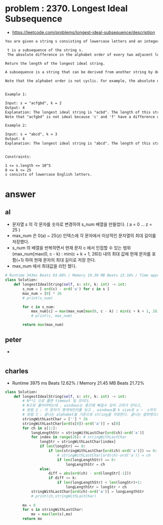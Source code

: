 # problem : 2370. Longest Ideal Subsequence
- https://leetcode.com/problems/longest-ideal-subsequence/description

```txt
You are given a string s consisting of lowercase letters and an integer k. We call a string t ideal if the following conditions are satisfied:

 t is a subsequence of the string s.
 The absolute difference in the alphabet order of every two adjacent letters in t is less than or equal to k.

Return the length of the longest ideal string.

A subsequence is a string that can be derived from another string by deleting some or no characters without changing the order of the remaining characters.

Note that the alphabet order is not cyclic. For example, the absolute difference in the alphabet order of 'a' and 'z' is 25, not 1.
 

Example 1:

Input: s = "acfgbd", k = 2
Output: 4
Explanation: The longest ideal string is "acbd". The length of this string is 4, so 4 is returned.
Note that "acfgbd" is not ideal because 'c' and 'f' have a difference of 3 in alphabet order.

Example 2:

Input: s = "abcd", k = 3
Output: 4
Explanation: The longest ideal string is "abcd". The length of this string is 4, so 4 is returned.
 

Constraints:

1 <= s.length <= 10^5
0 <= k <= 25
s consists of lowercase English letters.
```

# answer

## al
- 문자열 s 의 각 문자를 숫자로 변경하여 s_num 배열을 만들었다. ( a = 0 ... z = 25 )
- max_num 은 0(a) ~ 25(z) 인덱스에 각 문자에서 이상적인 문자열의 최대 길이를 저장했다.
- s_num 의 배열을 반복하면서 현재 문자 c 에서 인접할 수 있는 범위(max_num[max(0, c - k) : min(c + k + 1, 26)]) 내의 최대 값에 현재 문자를 포함(+1) 하여 현재 문자의 최대 길이로 저장 한다.
- max_num 에서 최대값을 리턴 했다.

```python
# Runtime 343ms Beats 93.68% / Memory 19.38 MB Beats 23.16% / Time approximately 2h
class Solution:
    def longestIdealString(self, s: str, k: int) -> int:
        s_num = [ ord(c) - ord('a') for c in s ]
        max_num = [0] * 26
        # print(s_num)

        for c in s_num:
            max_num[c] = max(max_num[max(0, c - k) : min(c + k + 1, 26)]) + 1
            # print(c, max_num)

        return max(max_num)
```


## peter
- 
```python
```


## charles
- Runtime 3975 ms Beats 12.62% / Memory 21.45 MB Beats 21.72%
```python
class Solution:
    def longestIdealString(self, s: str, k: int) -> int:
        # N**2 으로 풀면 timeout 일 것이다.
        # N으로 풀어야하는데 , windows는 중간에 빠질수 있어 고려가 안되고,
        # 방법 2 : 각 문자가 몇개씩인지를 보고 , windows를 k size로 a ~  z까지 옮기면서 그 합이 제일 큰 것을 답으로 하면 될 듯 하다.  (이건 말이 안되는구나. 연속된 두 수 간의 diff 임)
        # 방법 3 : 끝나는 alphabet을 기준으로 string을 저장한다. 끝나는 알파벳으로 끝나는 현재까지 가장 긴 string이 되는 것이다. 다음 새로운 글자가 올때 차이가 밖이라면 해당 문자의 가장 긴 것과 비교해서 삽입 , 차이 안에 들어올때는 기존 것은 놔두고 , 새로 추가되는 문제의 가장 긴 것보다 긴 것인지 check해서 삽입
        stringWithLastChar = [''] * 26
        stringWithLastChar[ord(s[0])-ord('a')] = s[0]
        for ch in s[1:]:
            longLengthStr = stringWithLastChar[ord(ch)-ord('a')]
            for index in range(26): # stringWithLastChar
                longStr = stringWithLastChar[index]
                if len(longStr) == 0:
                    if len(stringWithLastChar[ord(ch)-ord('a')]) == 0:
                        # stringWithLastChar[ord(ch)-ord('a')] = ch
                        if len(longLengthStr) == 0:
                            longLengthStr = ch
                else:
                    diff = abs(ord(ch) - ord(longStr[-1]))
                    if diff <= k:
                        if len(longLengthStr) < len(longStr)+1:
                            longLengthStr = longStr + ch
            stringWithLastChar[ord(ch)-ord('a')] = longLengthStr
            # print(ch,stringWithLastChar)
        
        mx = 0
        for s in stringWithLastChar:
            mx = max(len(s),mx)
        return mx
```
